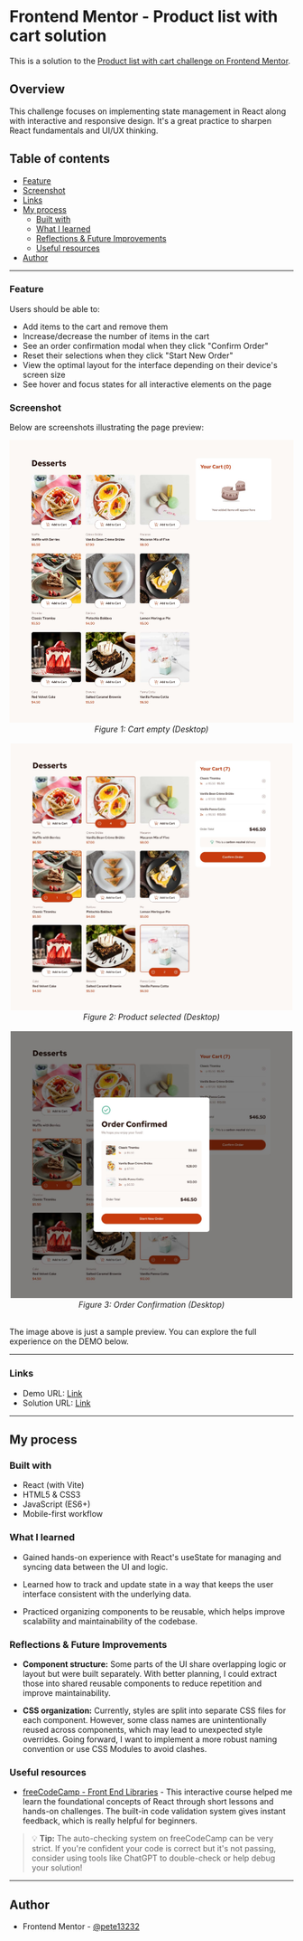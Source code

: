 # Frontend Mentor - Product list with cart solution

This is a solution to the [Product list with cart challenge on Frontend Mentor](https://www.frontendmentor.io/challenges/product-list-with-cart-5MmqLVAp_d).

## Overview

This challenge focuses on implementing state management in React along with interactive and responsive design. It's a great practice to sharpen React fundamentals and UI/UX thinking.

## Table of contents


  - [Feature](#feature)
  - [Screenshot](#screenshot)
  - [Links](#links)
- [My process](#my-process)
  - [Built with](#built-with)
  - [What I learned](#what-i-learned)
  - [Reflections & Future Improvements](#reflections--future-improvements)
  - [Useful resources](#useful-resources)
- [Author](#author)

---

### Feature

Users should be able to:

- Add items to the cart and remove them
- Increase/decrease the number of items in the cart
- See an order confirmation modal when they click "Confirm Order"
- Reset their selections when they click "Start New Order"
- View the optimal layout for the interface depending on their device's screen size
- See hover and focus states for all interactive elements on the page

### Screenshot

Below are screenshots illustrating the page preview:

<div align="center">
    <img src="./design/desktop-design-empty.jpg" alt="Cart empty (Desktop)" height="500" />
    <br>
    <em>Figure 1: Cart empty (Desktop)</em>
</div>
<br>
<div align="center">
    <img src="./design/desktop-design-selected.jpg" alt="Product selected (Desktop)" width="500" />
    <br>
    <em>Figure 2: Product selected (Desktop)</em>
</div>
<br>
<div align="center">
    <img src="./design/desktop-design-order-confirmation.jpg" alt="Order Confirmation (Desktop)" width="500" />
    <br>
    <em>Figure 3: Order Confirmation (Desktop)</em>
</div>
<br>

The image above is just a sample preview.
You can explore the full experience on the DEMO below.

---

### Links

- Demo URL: [Link](https://myreact-shopping-cart.netlify.app/)
- Solution URL: [Link](https://www.frontendmentor.io/solutions/shopping-cart-using-react-OPCLTSsZTq)

---

## My process

### Built with

- React (with Vite)
- HTML5 & CSS3
- JavaScript (ES6+)
- Mobile-first workflow

### What I learned

- Gained hands-on experience with React's useState for managing and syncing data between the UI and logic.

- Learned how to track and update state in a way that keeps the user interface consistent with the underlying data.

- Practiced organizing components to be reusable, which helps improve scalability and maintainability of the codebase.

### Reflections & Future Improvements

- **Component structure:** Some parts of the UI share overlapping logic or layout but were built separately. With better planning, I could extract those into shared reusable components to reduce repetition and improve maintainability.

- **CSS organization:** Currently, styles are split into separate CSS files for each component. However, some class names are unintentionally reused across components, which may lead to unexpected style overrides. Going forward, I want to implement a more robust naming convention or use CSS Modules to avoid clashes.

### Useful resources

- [freeCodeCamp - Front End Libraries](https://www.freecodecamp.org/learn/full-stack-developer/) - This interactive course helped me learn the foundational concepts of React through short lessons and hands-on challenges. The built-in code validation system gives instant feedback, which is really helpful for beginners.
> 💡 **Tip:** The auto-checking system on freeCodeCamp can be very strict. If you're confident your code is correct but it's not passing, consider using tools like ChatGPT to double-check or help debug your solution!

---

## Author

- Frontend Mentor - [@pete13232](https://www.frontendmentor.io/profile/pete13232)
